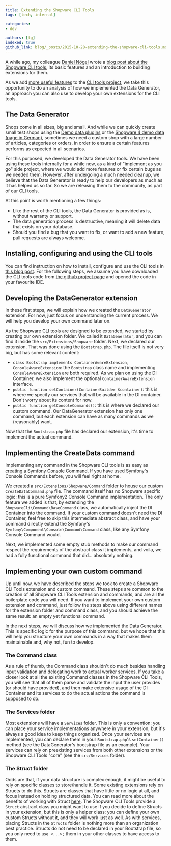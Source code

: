 ```yaml
---
title: Extending the Shopware CLI Tools
tags: [tech, internal]

categories:
- dev

authors: [tg]
indexed: true
github_link: blog/_posts/2015-10-28-extending-the-shopware-cli-tools.md
---
```


A while ago, my colleague [Daniel Nögel](/blog/authors/dn/) wrote a [blog post about the Shopware CLI tools](/blog/2014/11/27/shopware-cli-tools/), its basic features and an introduction to building extensions for them.

As we add [more useful features](https://github.com/shopwareLabs/sw-cli-tools/pull/42) to the [CLI tools project](https://github.com/shopwareLabs/sw-cli-tools), we take this opportunity to do an analysis of how we implemented the Data Generator, an approach you can also use to develop your own extensions for the CLI tools.

## The Data Generator

Shops come in all sizes, big and small. And while we can quickly create small test shops using the [Demo data plugins](http://store.shopware.com/search?sSearch=demodaten) or the [Shopware 4 demo data (page in German)](http://community.shopware.com/Shopware-4-Demo-/Beispiel-Daten_detail_896.html), sometimes we need a custom shop with a large number of articles, categories or orders, in order to ensure a certain features performs as expected in all scenarios.

For this purposed, we developed the Data Generator tools. We have been using these tools internally for a while now, as a kind of "implement as you go" side project, where we would add more features or fix certain bugs as we needed them. However, after undergoing a much needed cleanup, we believe that the Data Generator is ready to help our developers as much as it has helped us so far. So we are releasing them to the community, as part of our CLI tools.

At this point is worth mentioning a few things:
+ Like the rest of the CLI tools, the Data Generator is provided as is, without warranty or support.
+ The data generation process is destructive, meaning it will delete data that exists on your database.
+ Should you find a bug that you want to fix, or want to add a new feature, pull requests are always welcome.

## Installing, configuring and using the CLI tools
 
You can find instruction on how to install, configure and use the CLI tools in [this blog post](/blog/2014/11/27/shopware-cli-tools/). For the following steps, we assume you have downloaded the CLI tools code from [the github project page](https://github.com/shopwareLabs/sw-cli-tools) and opened the code in your favourite IDE.


## Developing the DataGenerator extension

In these first steps, we will explain how we created the `DataGenerator` extension. For now, just focus on understanding the current process. We will help you develop your own command later on.

As the Shopware CLI tools are designed to be extended, we started by creating our own extension folder. We called it `DataGenerator`, and you can find it inside the `src/Extensions/Shopware` folder. Next, we declared our extension. That was done using the `Bootstrap.php`. The file itself is not very big, but has some relevant content:

+ `class Bootstrap implements ContainerAwareExtension, ConsoleAwareExtension`: the `Bootstrap` class name and implementing `ConsoleAwareExtension` are both required. As we plan on using the DI Container, we also implement the optional `ContainerAwareExtension` interface.
+ `public function setContainer(ContainerBuilder $container)`: this is where we specify our services that will be available in the DI container. Don't worry about its content for now.
+ `public function getConsoleCommands()`: this is where we declared our custom command. Our DataGenerator extension has only one command, but each extension can have as many commands as we (reasonably) want.

Now that the `Bootstrap.php` file has declared our extension, it's time to implement the actual command.
 
## Implementing the CreateData command

Implementing any command in the Shopware CLI tools is as easy as [creating a Symfony Console Command](http://symfony.com/doc/current/cookbook/console/console_command.html). If you have used Symfony's Console Commands before, you will feel right at home. 

We created a `src/Extensions/Shopware/Command` folder to house our custom `CreateDataCommand.php` file. The command itself has no Shopware specific logic: this is a pure Symfony2 Console Command implementation. The only feature we added is that, by extending the `ShopwareCli\Command\BaseCommand` class, we automatically inject the DI Container into the command. If your custom command doesn't need the DI Container, feel free to skip this intermediate abstract class, and have your command directly extend the Symfony's `Symfony\Component\Console\Command\Command` class, like any Symfony Console Command would. 

Next, we implemented some empty stub methods to make our command respect the requirements of the abstract class it implements, and voila, we had a fully functional command that did... absolutely nothing. 

## Implementing your own custom command

Up until now, we have described the steps we took to create a Shopware CLI Tools extension and custom command. These steps are common to the creation of all Shopware CLI Tools extension and commands, and are all the boilerplate code you will need. If you want to implement your own custom extension and command, just follow the steps above using different names for the extension folder and command class, and you should achieve the same result: an empty yet functional command.

In the next steps, we will discuss how we implemented the Data Generator. This is specific logic for the purpose of this command, but we hope that this will help you structure your own commands in a way that makes them maintainable and, why not, fun to develop.

### The Command class

As a rule of thumb, the Command class shouldn't do much besides handling input validation and delegating work to actual worker services. If you take a closer look at all the existing Command classes in the Shopware CLI Tools, you will see that all of them parse and validate the input the user provides (or should have provided), and then make extensive usage of the DI Container and its services to do the actual actions the command is supposed to do.

### The Services folder

Most extensions will have a `Services` folder. This is only a convention: you can place your service implementations anywhere in your extension, but it's always a good idea to keep things organized. Once your services are implemented, you can declare them in your `Bootstrap.php`'s `setContainer()` method (see the DataGenerator's bootstrap file as an example). Your services can rely on preexisting services from both other extensions or the Shopware CLI Tools "core" (see the `src/Services` folder).

### The Struct folder

Odds are that, if your data structure is complex enough, it might be useful to rely on specific classes to store/handle it. Some existing extensions rely on Structs to do this. Structs are classes that have little or no logic at all, and focus instead on holding structured data. You can read more about the benefits of working with Struct [here](https://qafoo.com/blog/016_struct_classes_in_php.html). The Shopware CLI Tools provide a `Struct` abstract class you might want to use if you decide to define Structs in your extension, but this is only a helper class: you can define your own custom Structs without it, and they will work just as well. As with services, placing Structs in the `Structs` folder is nothing more than an organization best practice. Structs do not need to be declared in your Bootstrap file, so you only need to `use <...>;` them in your other classes to have access to them.
